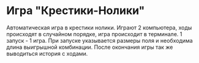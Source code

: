 # Игра "Крестики-Нолики"
Автоматическая игра в крестики нолики.
Играют 2 компьютера, ходы происходят в случайном порядке, игра происходит в терминале. 
1 запуск - 1 игра. 
При запуске указывается размеры поля и необходима длина выигрышной комбинации.
После окончания игры так же выводиться история с ходами. 
